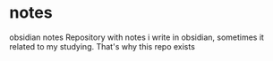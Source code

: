# notes
obsidian notes
Repository with notes i write in obsidian, sometimes it related to my studying. That's why this repo exists

